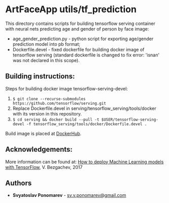 # ArtFaceApp utils/tf_prediction

This directory contains scripts for building tensorflow serving container with neural nets predicting age and gender of person by face image:
- age_gender_prediction.py - python script for exporting age/gender prediction model into pb format;
- Dockerfile.devel - fixed dockerfile for building docker image of tensorflow serving (standard dockerfile is changed to fix error: 'isnan' was not declared in this scope).

## Building instructions:
Steps for building docker image tensorflow-serving-devel:
1. ```$ git clone --recurse-submodules https://github.com/tensorflow/serving.git ```
2. Replace Dockerfile.devel in serving/tensorflow_serving/tools/docker with its version in this repository.
3. ```$ cd serving && docker build --pull -t $USER/tensorflow-serving-devel -f tensorflow_serving/tools/docker/Dockerfile.devel . ```

Build image is placed at [DockerHub][2].

## Acknowledgements:
More information can be found at: [How to deploy Machine Learning models with TensorFlow][1], V. Bezgachev, 2017

## Authors

* **Svyatoslav Ponomarev** - sv.v.ponomarev@gmail.com

[1]: https://towardsdatascience.com/how-to-deploy-machine-learning-models-with-tensorflow-part-2-containerize-it-db0ad7ca35a7
[2]: https://hub.docker.com/r/svponomarev/tensorflow-serving-devel/
